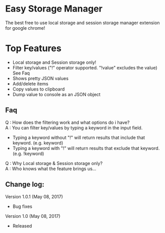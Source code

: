 Easy Storage Manager
==========================

The best free to use local storage and session storage manager extension for google chrome!

Top Features
==========================
 - Local storage and Session storage only!
 - Filter key/values ("!" operator supported. "!value" excludes the value) See Faq
 - Shows pretty JSON values
 - Add/delete items
 - Copy values to clipboard
 - Dump value to console as an JSON object

Faq
----------------------
Q : How does the filtering work and what options do i have?  
A : You can filter key/values by typing a keyword in the input field.  
- Typing a keyword without "!" will return results that include that keyword. (e.g. keyword)  
- Typing a keyword with "!" will return results that exclude that keyword. (e.g. !keyword)  

Q : Why Local storage & Session storage only?  
A : Who knows what the feature brings us...  



Change log:
----------------------

Version 1.0.1 (May 08, 2017)
- Bug fixes

Version 1.0 (May 08, 2017)
- Released
